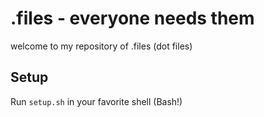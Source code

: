 # .files - everyone needs them

welcome to my repository of .files (dot files)

## Setup

Run ```setup.sh``` in your favorite shell (Bash!)

